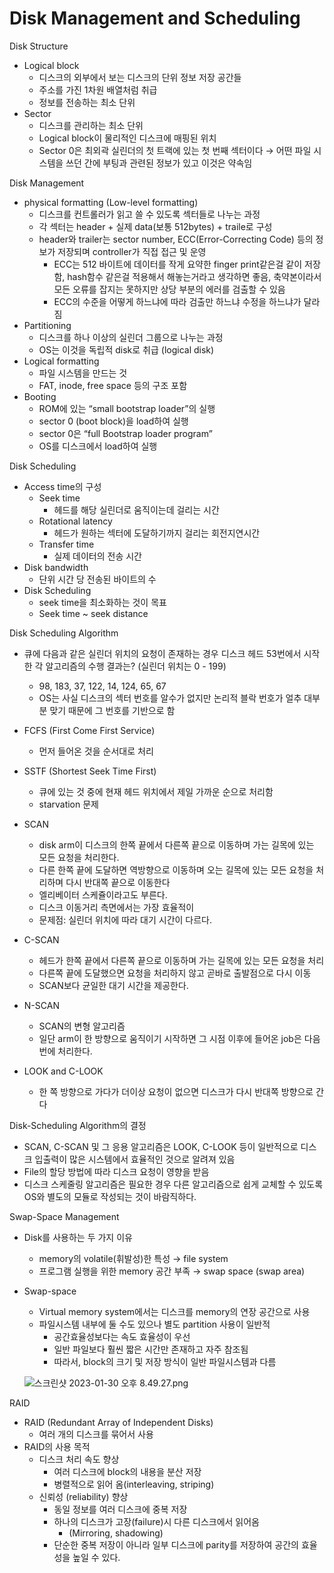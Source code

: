 # Disk Management and Scheduling

Disk Structure

- Logical block
    - 디스크의 외부에서 보는 디스크의 단위 정보 저장 공간들
    - 주소를 가진 1차원 배열처럼 취급
    - 정보를 전송하는 최소 단위
- Sector
    - 디스크를 관리하는 최소 단위
    - Logical block이 물리적인 디스크에 매핑된 위치
    - Sector 0은 최외곽 실린더의 첫 트랙에 있는 첫 번째 섹터이다 → 어떤 파일 시스템을 쓰던 간에 부팅과 관련된 정보가 있고 이것은 약속임

Disk Management

- physical formatting (Low-level formatting)
    - 디스크를 컨트롤러가 읽고 쓸 수 있도록 섹터들로 나누는 과정
    - 각 섹터는 header + 실제 data(보통 512bytes) + traile로 구성
    - header와 trailer는 sector number, ECC(Error-Correcting Code) 등의 정보가 저장되며 controller가 직접 접근 및 운영
        - ECC는 512 바이트에 데이터를 작게 요약한 finger print같은걸 같이 저장함, hash함수 같은걸 적용해서 해놓는거라고 생각하면 좋음, 축약본이라서 모든 오류를 잡지는 못하지만 상당 부분의 에러를 검출할 수 있음
        - ECC의 수준을 어떻게 하느냐에 따라 검출만 하느냐 수정을 하느냐가 달라짐
- Partitioning
    - 디스크를 하나 이상의 실린더 그룹으로 나누는 과정
    - OS는 이것을 독립적 disk로 취급 (logical disk)
- Logical formatting
    - 파일 시스템을 만드는 것
    - FAT, inode, free space 등의 구조 포함
- Booting
    - ROM에 있는 “small bootstrap loader”의 실행
    - sector 0 (boot block)을 load하여 실행
    - sector 0은 “full Bootstrap loader program”
    - OS를 디스크에서 load하여 실행

Disk Scheduling

- Access time의  구성
    - Seek time
        - 헤드를 해당 실린더로 움직이는데 걸리는 시간
    - Rotational latency
        - 헤드가 원하는 섹터에 도달하기까지 걸리는 회전지연시간
    - Transfer time
        - 실제 데이터의 전송 시간
- Disk bandwidth
    - 단위 시간 당 전송된 바이트의 수
- Disk Scheduling
    - seek time을 최소화하는 것이 목표
    - Seek time ~ seek distance

Disk Scheduling Algorithm

- 큐에 다음과 같은 실린더 위치의 요청이 존재하는 경우 디스크 헤드 53번에서 시작한 각 알고리즘의 수행 결과는? (실린더 위치는 0 - 199)
    - 98, 183, 37, 122, 14, 124, 65, 67
    - OS는 사실 디스크의 섹터 번호를 알수가 없지만 논리적 블락 번호가 얼추 대부분 맞기 때문에 그 번호를 기반으로 함

- FCFS (First Come First Service)
    - 먼저 들어온 것을 순서대로 처리
- SSTF (Shortest Seek Time First)
    - 큐에 있는 것 중에 현재 헤드 위치에서 제일 가까운 순으로 처리함
    - starvation 문제
- SCAN
    - disk arm이 디스크의 한쪽 끝에서 다른쪽 끝으로 이동하며 가는 길목에 있는 모든 요청을 처리한다.
    - 다른 한쪽 끝에 도달하면 역방향으로 이동하며 오는 길목에 있는 모든 요청을 처리하며 다시 반대쪽 끝으로 이동한다
    - 엘리베이터 스케쥴이라고도 부른다.
    - 디스크 이동거리 측면에서는 가장 효율적이
    - 문제점: 실린더 위치에 따라 대기 시간이 다르다.
- C-SCAN
    - 헤드가 한쪽 끝에서 다른쪽 끝으로 이동하며 가는 길목에 있는 모든 요청을 처리
    - 다른쪽 끝에 도달했으면 요청을 처리하지 않고 곧바로 출발점으로 다시 이동
    - SCAN보다 균일한 대기 시간을 제공한다.
- N-SCAN
    - SCAN의 변형 알고리즘
    - 일단 arm이 한 방향으로 움직이기 시작하면 그 시점 이후에 들어온 job은 다음번에 처리한다.
- LOOK and C-LOOK
    - 한 쪽 방향으로 가다가 더이상 요청이 없으면 디스크가 다시 반대쪽 방향으로 간다
    

Disk-Scheduling Algorithm의 결정

- SCAN, C-SCAN 및 그 응용 알고리즘은 LOOK, C-LOOK 등이 일반적으로 디스크 입출력이 많은 시스템에서 효율적인 것으로 알려져 있음
- File의 할당 방법에 따라 디스크 요청이 영향을 받음
- 디스크 스케줄링 알고리즘은 필요한 경우 다른 알고리즘으로 쉽게 교체할 수 있도록 OS와 별도의 모듈로 작성되는 것이 바람직하다.

Swap-Space Management

- Disk를 사용하는 두 가지 이유
    - memory의 volatile(휘발성)한 특성 → file system
    - 프로그램 실행을 위한 memory 공간 부족 → swap space (swap area)
- Swap-space
    - Virtual memory system에서는 디스크를 memory의 연장 공간으로 사용
    - 파일시스템 내부에 둘 수도 있으나 별도 partition 사용이 일반적
        - 공간효율성보다는 속도 효율성이 우선
        - 일반 파일보다 훨씬 짧은 시간만 존재하고 자주 참조됨
        - 따라서, block의 크기 및 저장 방식이 일반 파일시스템과 다름
    
    ![스크린샷 2023-01-30 오후 8.49.27.png](https://s3-us-west-2.amazonaws.com/secure.notion-static.com/d847a960-0e46-46b9-af6b-0281c3494807/%E1%84%89%E1%85%B3%E1%84%8F%E1%85%B3%E1%84%85%E1%85%B5%E1%86%AB%E1%84%89%E1%85%A3%E1%86%BA_2023-01-30_%E1%84%8B%E1%85%A9%E1%84%92%E1%85%AE_8.49.27.png)
    

RAID

- RAID (Redundant Array of Independent Disks)
    - 여러 개의 디스크를 묶어서 사용
- RAID의 사용 목적
    - 디스크 처리 속도 향상
        - 여러 디스크에 block의 내용을 분산 저장
        - 병렬적으로 읽어 옴(interleaving, striping)
    - 신뢰성 (reliability) 향상
        - 동일 정보를 여러 디스크에 중복 저장
        - 하나의 디스크가 고장(failure)시 다른 디스크에서 읽어옴
            - (Mirroring, shadowing)
        - 단순한 중복 저장이 아니라 일부 디스크에 parity를 저장하여 공간의 효율성을 높일 수 있다.
